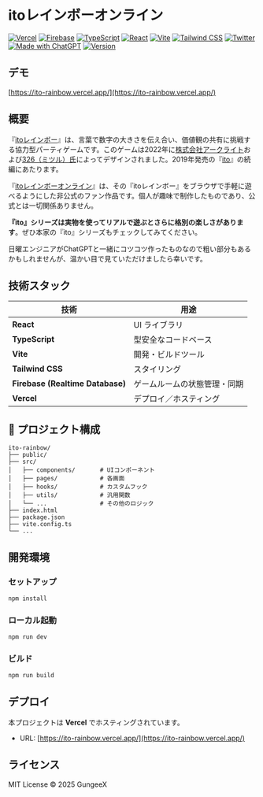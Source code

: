 # itoレインボーオンライン

[![Vercel](https://img.shields.io/badge/-Vercel-black?logo=vercel&logoColor=white)](https://vercel.com/)
[![Firebase](https://img.shields.io/badge/-Firebase-F57C00?logo=firebase&logoColor=white)](https://firebase.google.com/)
[![TypeScript](https://img.shields.io/badge/TypeScript-blue?logo=typescript&logoColor=white)](https://www.typescriptlang.org/)
[![React](https://img.shields.io/badge/React-20232a?logo=react)](https://reactjs.org/)
[![Vite](https://img.shields.io/badge/Vite-646cff?logo=vite)](https://vitejs.dev/)
[![Tailwind CSS](https://img.shields.io/badge/Tailwind_CSS-38bdf8?logo=tailwind-css&logoColor=white)](https://tailwindcss.com/)
[![Twitter](https://img.shields.io/badge/Twitter-@GungeeX-1DA1F2?logo=twitter&logoColor=white)](https://twitter.com/GungeeX)
[![Made with ChatGPT](https://img.shields.io/badge/Made%20with-ChatGPT-10a37f?logo=openai)](https://chatgpt.com/)
[![Version](https://img.shields.io/badge/version-1.0.0-blue)](https://github.com/GungeeSpla/ito)

## デモ

[https://ito-rainbow.vercel.app/](https://ito-rainbow.vercel.app/)

## 概要

『[itoレインボー](https://arclightgames.jp/product/705rainbow/)』は、言葉で数字の大きさを伝え合い、価値観の共有に挑戦する協力型パーティゲームです。このゲームは2022年に[株式会社アークライト](https://www.arclight.co.jp/)および[326（ミツル）氏](https://x.com/nakamura326)によってデザインされました。2019年発売の『[ito](https://arclightgames.jp/product/ito/)』の続編にあたります。

『[itoレインボーオンライン](https://ito-rainbow.vercel.app/)』は、その『itoレインボー』をブラウザで手軽に遊べるようにした非公式のファン作品です。個人が趣味で制作したものであり、公式とは一切関係ありません。

**『ito』シリーズは実物を使ってリアルで遊ぶとさらに格別の楽しさがあります**。ぜひ本家の『ito』シリーズもチェックしてみてください。

日曜エンジニアがChatGPTと一緒にコツコツ作ったものなので粗い部分もあるかもしれませんが、温かい目で見ていただけましたら幸いです。

## 技術スタック

| 技術             | 用途                   |
| ---------------- | ---------------------- |
| **React**        | UI ライブラリ          |
| **TypeScript**   | 型安全なコードベース   |
| **Vite**         | 開発・ビルドツール     |
| **Tailwind CSS** | スタイリング           |
| **Firebase (Realtime Database)** | ゲームルームの状態管理・同期 |
| **Vercel**       | デプロイ／ホスティング |

## 📁 プロジェクト構成

```text
ito-rainbow/
├── public/
├── src/
│   ├── components/       # UIコンポーネント
│   ├── pages/            # 各画面
│   ├── hooks/            # カスタムフック
│   ├── utils/            # 汎用関数
│   └── ...               # その他のロジック
├── index.html
├── package.json
├── vite.config.ts
└── ...
```

## 開発環境

### セットアップ

```bash
npm install
```

### ローカル起動

```bash
npm run dev
```

### ビルド

```bash
npm run build
```

## デプロイ

本プロジェクトは **Vercel** でホスティングされています。

- URL: [https://ito-rainbow.vercel.app/](https://ito-rainbow.vercel.app/)

## ライセンス

MIT License © 2025 GungeeX
